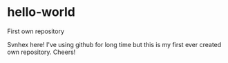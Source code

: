 # hello-world
First own repository

Svnhex here! I've using github for long time but this is my first ever created own repository. Cheers!

